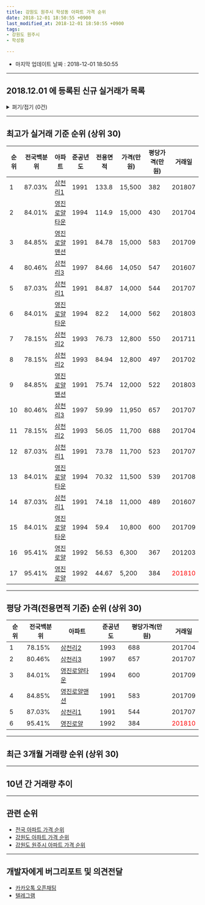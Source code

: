```yaml
---
title: 강원도 원주시 학성동 아파트 가격 순위
date: 2018-12-01 18:50:55 +0900
last_modified_at: 2018-12-01 18:50:55 +0900
tags:
- 강원도 원주시
- 학성동

---
```


* 마지막 업데이트 날짜 : 2018-12-01 18:50:55

---

## 2018.12.01 에 등록된 신규 실거래가 목록

<details>
<summary>펴기/접기 (0건)</summary>
<div markdown="1">

|아파트|전국백분위|준공년도|전용면적|가격(만원)|평당가격(만원)|거래일|
|---|---|---|---|---|---|---|
|없음|||||||


</div>
</details>

---

## 최고가 실거래 기준 순위 (상위 30)


|순위|전국백분위|아파트|준공년도|전용면적|가격(만원)|평당가격(만원)|거래일|
|---|---|---|---|---|---|---|---|
|1|87.03%|[삼천리1](https://search.naver.com/search.naver?query=%EA%B0%95%EC%9B%90%EB%8F%84+%EC%9B%90%EC%A3%BC%EC%8B%9C+%ED%95%99%EC%84%B1%EB%8F%99+%EC%82%BC%EC%B2%9C%EB%A6%AC1)|1991|133.8|15,500|382|201807|
|2|84.01%|[영진로얄타운](https://search.naver.com/search.naver?query=%EA%B0%95%EC%9B%90%EB%8F%84+%EC%9B%90%EC%A3%BC%EC%8B%9C+%ED%95%99%EC%84%B1%EB%8F%99+%EC%98%81%EC%A7%84%EB%A1%9C%EC%96%84%ED%83%80%EC%9A%B4)|1994|114.9|15,000|430|201704|
|3|84.85%|[영진로얄맨션](https://search.naver.com/search.naver?query=%EA%B0%95%EC%9B%90%EB%8F%84+%EC%9B%90%EC%A3%BC%EC%8B%9C+%ED%95%99%EC%84%B1%EB%8F%99+%EC%98%81%EC%A7%84%EB%A1%9C%EC%96%84%EB%A7%A8%EC%85%98)|1991|84.78|15,000|583|201709|
|4|80.46%|[삼천리3](https://search.naver.com/search.naver?query=%EA%B0%95%EC%9B%90%EB%8F%84+%EC%9B%90%EC%A3%BC%EC%8B%9C+%ED%95%99%EC%84%B1%EB%8F%99+%EC%82%BC%EC%B2%9C%EB%A6%AC3)|1997|84.66|14,050|547|201607|
|5|87.03%|[삼천리1](https://search.naver.com/search.naver?query=%EA%B0%95%EC%9B%90%EB%8F%84+%EC%9B%90%EC%A3%BC%EC%8B%9C+%ED%95%99%EC%84%B1%EB%8F%99+%EC%82%BC%EC%B2%9C%EB%A6%AC1)|1991|84.87|14,000|544|201707|
|6|84.01%|[영진로얄타운](https://search.naver.com/search.naver?query=%EA%B0%95%EC%9B%90%EB%8F%84+%EC%9B%90%EC%A3%BC%EC%8B%9C+%ED%95%99%EC%84%B1%EB%8F%99+%EC%98%81%EC%A7%84%EB%A1%9C%EC%96%84%ED%83%80%EC%9A%B4)|1994|82.2|14,000|562|201803|
|7|78.15%|[삼천리2](https://search.naver.com/search.naver?query=%EA%B0%95%EC%9B%90%EB%8F%84+%EC%9B%90%EC%A3%BC%EC%8B%9C+%ED%95%99%EC%84%B1%EB%8F%99+%EC%82%BC%EC%B2%9C%EB%A6%AC2)|1993|76.73|12,800|550|201711|
|8|78.15%|[삼천리2](https://search.naver.com/search.naver?query=%EA%B0%95%EC%9B%90%EB%8F%84+%EC%9B%90%EC%A3%BC%EC%8B%9C+%ED%95%99%EC%84%B1%EB%8F%99+%EC%82%BC%EC%B2%9C%EB%A6%AC2)|1993|84.94|12,800|497|201702|
|9|84.85%|[영진로얄맨션](https://search.naver.com/search.naver?query=%EA%B0%95%EC%9B%90%EB%8F%84+%EC%9B%90%EC%A3%BC%EC%8B%9C+%ED%95%99%EC%84%B1%EB%8F%99+%EC%98%81%EC%A7%84%EB%A1%9C%EC%96%84%EB%A7%A8%EC%85%98)|1991|75.74|12,000|522|201803|
|10|80.46%|[삼천리3](https://search.naver.com/search.naver?query=%EA%B0%95%EC%9B%90%EB%8F%84+%EC%9B%90%EC%A3%BC%EC%8B%9C+%ED%95%99%EC%84%B1%EB%8F%99+%EC%82%BC%EC%B2%9C%EB%A6%AC3)|1997|59.99|11,950|657|201707|
|11|78.15%|[삼천리2](https://search.naver.com/search.naver?query=%EA%B0%95%EC%9B%90%EB%8F%84+%EC%9B%90%EC%A3%BC%EC%8B%9C+%ED%95%99%EC%84%B1%EB%8F%99+%EC%82%BC%EC%B2%9C%EB%A6%AC2)|1993|56.05|11,700|688|201704|
|12|87.03%|[삼천리1](https://search.naver.com/search.naver?query=%EA%B0%95%EC%9B%90%EB%8F%84+%EC%9B%90%EC%A3%BC%EC%8B%9C+%ED%95%99%EC%84%B1%EB%8F%99+%EC%82%BC%EC%B2%9C%EB%A6%AC1)|1991|73.78|11,700|523|201707|
|13|84.01%|[영진로얄타운](https://search.naver.com/search.naver?query=%EA%B0%95%EC%9B%90%EB%8F%84+%EC%9B%90%EC%A3%BC%EC%8B%9C+%ED%95%99%EC%84%B1%EB%8F%99+%EC%98%81%EC%A7%84%EB%A1%9C%EC%96%84%ED%83%80%EC%9A%B4)|1994|70.32|11,500|539|201708|
|14|87.03%|[삼천리1](https://search.naver.com/search.naver?query=%EA%B0%95%EC%9B%90%EB%8F%84+%EC%9B%90%EC%A3%BC%EC%8B%9C+%ED%95%99%EC%84%B1%EB%8F%99+%EC%82%BC%EC%B2%9C%EB%A6%AC1)|1991|74.18|11,000|489|201607|
|15|84.01%|[영진로얄타운](https://search.naver.com/search.naver?query=%EA%B0%95%EC%9B%90%EB%8F%84+%EC%9B%90%EC%A3%BC%EC%8B%9C+%ED%95%99%EC%84%B1%EB%8F%99+%EC%98%81%EC%A7%84%EB%A1%9C%EC%96%84%ED%83%80%EC%9A%B4)|1994|59.4|10,800|600|201709|
|16|95.41%|[영진로얄](https://search.naver.com/search.naver?query=%EA%B0%95%EC%9B%90%EB%8F%84+%EC%9B%90%EC%A3%BC%EC%8B%9C+%ED%95%99%EC%84%B1%EB%8F%99+%EC%98%81%EC%A7%84%EB%A1%9C%EC%96%84)|1992|56.53|6,300|367|201203|
|17|95.41%|[영진로얄](https://search.naver.com/search.naver?query=%EA%B0%95%EC%9B%90%EB%8F%84+%EC%9B%90%EC%A3%BC%EC%8B%9C+%ED%95%99%EC%84%B1%EB%8F%99+%EC%98%81%EC%A7%84%EB%A1%9C%EC%96%84)|1992|44.67|5,200|384|<span style="color:red">201810</span>|


---

## 평당 가격(전용면적 기준) 순위 (상위 30)


|순위|전국백분위|아파트|준공년도|평당가격(만원)|거래일|
|---|---|---|---|---|---|
|1|78.15%|[삼천리2](https://search.naver.com/search.naver?query=%EA%B0%95%EC%9B%90%EB%8F%84+%EC%9B%90%EC%A3%BC%EC%8B%9C+%ED%95%99%EC%84%B1%EB%8F%99+%EC%82%BC%EC%B2%9C%EB%A6%AC2)|1993|688|201704|
|2|80.46%|[삼천리3](https://search.naver.com/search.naver?query=%EA%B0%95%EC%9B%90%EB%8F%84+%EC%9B%90%EC%A3%BC%EC%8B%9C+%ED%95%99%EC%84%B1%EB%8F%99+%EC%82%BC%EC%B2%9C%EB%A6%AC3)|1997|657|201707|
|3|84.01%|[영진로얄타운](https://search.naver.com/search.naver?query=%EA%B0%95%EC%9B%90%EB%8F%84+%EC%9B%90%EC%A3%BC%EC%8B%9C+%ED%95%99%EC%84%B1%EB%8F%99+%EC%98%81%EC%A7%84%EB%A1%9C%EC%96%84%ED%83%80%EC%9A%B4)|1994|600|201709|
|4|84.85%|[영진로얄맨션](https://search.naver.com/search.naver?query=%EA%B0%95%EC%9B%90%EB%8F%84+%EC%9B%90%EC%A3%BC%EC%8B%9C+%ED%95%99%EC%84%B1%EB%8F%99+%EC%98%81%EC%A7%84%EB%A1%9C%EC%96%84%EB%A7%A8%EC%85%98)|1991|583|201709|
|5|87.03%|[삼천리1](https://search.naver.com/search.naver?query=%EA%B0%95%EC%9B%90%EB%8F%84+%EC%9B%90%EC%A3%BC%EC%8B%9C+%ED%95%99%EC%84%B1%EB%8F%99+%EC%82%BC%EC%B2%9C%EB%A6%AC1)|1991|544|201707|
|6|95.41%|[영진로얄](https://search.naver.com/search.naver?query=%EA%B0%95%EC%9B%90%EB%8F%84+%EC%9B%90%EC%A3%BC%EC%8B%9C+%ED%95%99%EC%84%B1%EB%8F%99+%EC%98%81%EC%A7%84%EB%A1%9C%EC%96%84)|1992|384|<span style="color:red">201810</span>|


---

## 최근 3개월 거래량 순위 (상위 30)


<div style="width:100%;">
    <canvas id="deal_count_ranking" height="250"></canvas>
</div>


<script>
new Chart(document.getElementById("deal_count_ranking"), {
    type: 'horizontalBar',
    data: {
        labels: ['삼천리1', '삼천리2', '삼천리3', '영진로얄'],
        datasets: [{
            label: '실거래 수',
            data: [2, 1, 1, 1],
            borderColor: "rgba(255, 0, 128, 1)",
            backgroundColor: "rgba(255, 0, 128, 0.5)",
            fill: false,
        }]
    },
    options: {
        responsive: true,
        title: {
            display: true,
            text: '최근 3개월 거래량 순위'
        },
        tooltips: {
            mode: 'index',
            intersect: false,
            callbacks: {
                title: function(tooltipItems, data) {
                    return "실거래 수:";
                },
                label: function(tooltipItem, data) {
                    return data.labels[tooltipItem.index] + ": " + tooltipItem.xLabel;
                }
            }
        },
        hover: {
            mode: 'nearest',
            intersect: true
        },
        scales: {
            xAxes: [{
                display: true,
                scaleLabel: {
                    display: true,
                    labelString: '실거래 수'
                },
                ticks: {
                    suggestedMin: 0,
                }
            }],
            yAxes: [{
                display: true,
                ticks: {
                    autoSkip: false,
                    callback: function(value, index, values) {
                        if (value.length > 15)
                            return value.substr(0, 13) + "...";
                        else
                            return value;
                    }
                },
                scaleLabel: {
                    display: false,
                }
            }]
        }
    }
});

</script>


---

## 10년 간 거래량 추이


<div style="width:100%;">
    <canvas id="deal_progress" height="250"></canvas>
</div>

<script>
new Chart(document.getElementById("deal_progress"), {
    type: 'line',
    data: {
        labels: ['200812','200901','200902','200903','200904','200905','200906','200907','200908','200909','200910','200911','200912','201001','201002','201003','201004','201005','201006','201007','201008','201009','201010','201011','201012','201101','201102','201103','201104','201105','201106','201107','201108','201109','201110','201111','201112','201201','201202','201203','201204','201205','201206','201207','201208','201209','201210','201211','201212','201301','201302','201303','201304','201305','201306','201307','201308','201309','201310','201311','201312','201401','201402','201403','201404','201405','201406','201407','201408','201409','201410','201411','201412','201501','201502','201503','201504','201505','201506','201507','201508','201509','201510','201511','201512','201601','201602','201603','201604','201605','201606','201607','201608','201609','201610','201611','201612','201701','201702','201703','201704','201705','201706','201707','201708','201709','201710','201711','201712','201801','201802','201803','201804','201805','201806','201807','201808','201809','201810','201811','201812'],
        datasets: [{
            label: '실거래 수',
            pointRadius: 1,
            data: [2, 2, 4, 2, 4, 5, 12, 3, 4, 6, 9, 1, 2, 3, 4, 13, 9, 5, 2, 3, 1, 5, 4, 3, 4, 7, 9, 4, 14, 9, 6, 16, 10, 12, 11, 2, 6, 4, 6, 7, 5, 5, 5, 5, 3, 8, 4, 4, 4, 3, 7, 5, 5, 5, 7, 4, 7, 8, 7, 3, 3, 3, 13, 6, 6, 7, 10, 7, 7, 8, 7, 2, 4, 5, 4, 10, 6, 9, 4, 11, 3, 7, 10, 9, 5, 4, 4, 7, 5, 3, 9, 9, 4, 9, 6, 2, 3, 2, 7, 4, 7, 6, 2, 9, 7, 3, 3, 2, 2, 2, 3, 4, 2, 3, 3, 3, 3, 4, 5, 0, 0],
            borderColor: "rgba(255, 201, 14, 1)",
            backgroundColor: "rgba(255, 201, 14, 0.5)",
            fill: true,
        }]
    },
    options: {
        responsive: true,
        title: {
            display: true,
            text: '10년간 거래량 추이'
        },
        tooltips: {
            mode: 'index',
            intersect: false,
        },
        hover: {
            mode: 'nearest',
            intersect: true
        },
        scales: {
            xAxes: [{
                display: true,
                scaleLabel: {
                    display: true,
                    labelString: '년/월'
                }
            }],
            yAxes: [{
                display: true,
                ticks: {
                    suggestedMin: 0,
                },
                scaleLabel: {
                    display: true,
                    labelString: '실거래 수'
                }
            }]
        }
    }
});

</script>


---

## 관련 순위

- [전국 아파트 가격 순위](https://inasie.github.io/apt-ranking/전국)
- [강원도 아파트 가격 순위](https://inasie.github.io/apt-ranking/강원도)
- [강원도 원주시 아파트 가격 순위](https://inasie.github.io/apt-ranking/강원도-원주시)


---

## 개발자에게 버그리포트 및 의견전달

- [카카오톡 오픈채팅](https://open.kakao.com/o/gLJUAP4)
- [텔레그램](https://t.me/inasie)

